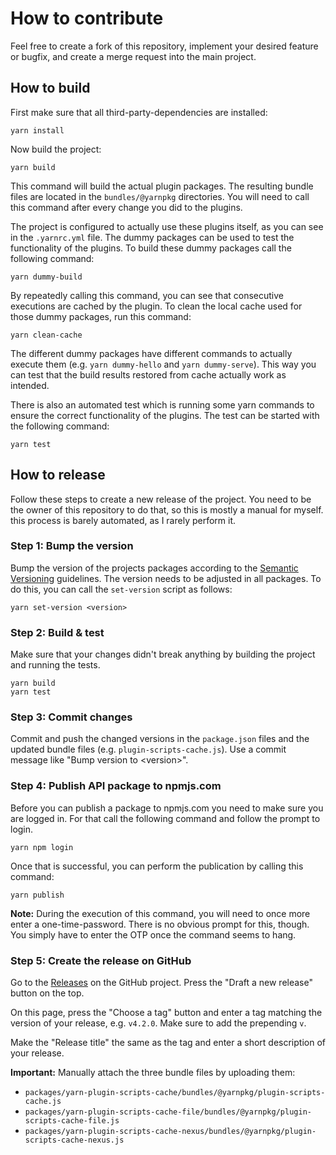 # How to contribute

Feel free to create a fork of this repository, implement your desired feature or bugfix, and create a merge request into the main project.

## How to build

First make sure that all third-party-dependencies are installed:

```shell
yarn install
```

Now build the project:

```shell
yarn build
```

This command will build the actual plugin packages.
The resulting bundle files are located in the `bundles/@yarnpkg`
 directories.
You will need to call this command after every change you did to the plugins.

The project is configured to actually use these plugins itself, as you can see in the `.yarnrc.yml` file.
The dummy packages can be used to test the functionality of the plugins.
To build these dummy packages call the following command:

```shell
yarn dummy-build
```

By repeatedly calling this command, you can see that consecutive executions are cached by the plugin.
To clean the local cache used for those dummy packages, run this command:

```shell
yarn clean-cache
```

The different dummy packages have different commands to actually execute them (e.g. `yarn dummy-hello` and `yarn dummy-serve`).
This way you can test that the build results restored from cache actually work as intended.

There is also an automated test which is running some yarn commands to ensure the correct functionality of the plugins.
The test can be started with the following command:

```shell
yarn test
```

## How to release

Follow these steps to create a new release of the project.
You need to be the owner of this repository to do that, so this is mostly a manual for myself.
this process is barely automated, as I rarely perform it.

### Step 1: Bump the version

Bump the version of the projects packages according to the [Semantic Versioning](https://semver.org/) guidelines.
The version needs to be adjusted in all packages.
To do this, you can call the `set-version` script as follows:

```shell
yarn set-version <version>
```

### Step 2: Build & test

Make sure that your changes didn't break anything by building the project and running the tests.

```shell
yarn build
yarn test
```

### Step 3: Commit changes

Commit and push the changed versions in the `package.json` files and the updated bundle files (e.g. `plugin-scripts-cache.js`).
Use a commit message like "Bump version to &lt;version&gt;".

### Step 4: Publish API package to npmjs.com

Before you can publish a package to npmjs.com you need to make sure you are logged in.
For that call the following command and follow the prompt to login.

```shell
yarn npm login
```

Once that is successful, you can perform the publication by calling this command:

```shell
yarn publish
```

**Note:** During the execution of this command, you will need to once more enter a one-time-password. There is no obvious prompt for this, though.
You simply have to enter the OTP once the command seems to hang.

### Step 5: Create the release on GitHub

Go to the [Releases](https://github.com/rgischk/yarn-scripts-cache/releases) on the GitHub project.
Press the "Draft a new release" button on the top.

On this page, press the "Choose a tag" button and enter a tag matching the version of your release, e.g. `v4.2.0`. Make sure to add the prepending `v`.

Make the "Release title" the same as the tag and enter a short description of your release.

**Important:** Manually attach the three bundle files by uploading them:
* `packages/yarn-plugin-scripts-cache/bundles/@yarnpkg/plugin-scripts-cache.js`
* `packages/yarn-plugin-scripts-cache-file/bundles/@yarnpkg/plugin-scripts-cache-file.js`
* `packages/yarn-plugin-scripts-cache-nexus/bundles/@yarnpkg/plugin-scripts-cache-nexus.js`